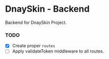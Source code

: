 # DnaySkin - Backend

Backend for DnaySkin Project.

### TODO

- [x] Create proper `routes`
- [ ] Apply validateToken middleware to all routes.
